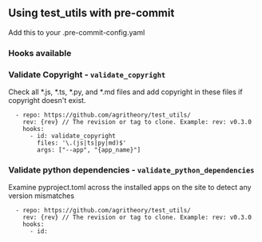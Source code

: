 ## Using test_utils with pre-commit

Add this to your .pre-commit-config.yaml

### Hooks available

### Validate Copyright - `validate_copyright` 

Check all *.js, *.ts, *.py, and *.md files and add copyright in these files if copyright doesn't exist.

```
  - repo: https://github.com/agritheory/test_utils/
    rev: {rev} // The revision or tag to clone. Example: rev: v0.3.0
    hooks:
      - id: validate_copyright
        files: '\.(js|ts|py|md)$'
        args: ["--app", "{app_name}"]
```

### Validate python dependencies - `validate_python_dependencies` 

Examine pyproject.toml across the installed apps on the site to detect any version mismatches

```
  - repo: https://github.com/agritheory/test_utils/
    rev: {rev} // The revision or tag to clone. Example: rev: v0.3.0
    hooks:
      - id: 
```